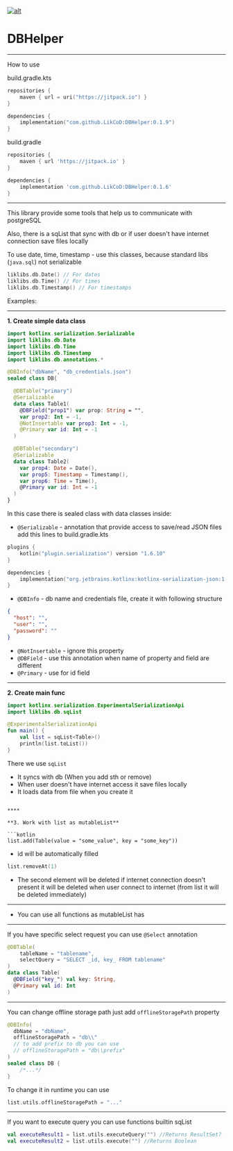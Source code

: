 <a href="https://jitpack.io/#LikCoD/DBHelper"> <img src="https://jitpack.io/v/LikCoD/DBHelper.svg" alt="alt"> </a>

# DBHelper

****
How to use

build.gradle.kts

```kotlin
repositories {
    maven { url = uri("https://jitpack.io") }
}

dependencies {
    implementation("com.github.LikCoD:DBHelper:0.1.9")
}
```

build.gradle

```groovy
repositories {
    maven { url 'https://jitpack.io' }
}

dependencies {
    implementation 'com.github.LikCoD:DBHelper:0.1.6'
}
```

****

This library provide some tools that help us to communicate with postgreSQL

Also, there is a sqList that sync with db or if user doesn't have internet connection save files locally

To use date, time, timestamp - use this classes, because standard libs (`java.sql`) not serializable

```kotlin
liklibs.db.Date() // For dates
liklibs.db.Time() // For times
liklibs.db.Timestamp() // For timestamps
```

Examples:
****

**1. Create simple data class**

```kotlin
import kotlinx.serialization.Serializable
import liklibs.db.Date
import liklibs.db.Time
import liklibs.db.Timestamp
import liklibs.db.annotations.*

@DBInfo("dbName", "db_credentials.json")
sealed class DB{

  @DBTable("primary")
  @Serializable
  data class Table1(
    @DBField("prop1") var prop: String = "",
    var prop2: Int = -1,
    @NotInsertable var prop3: Int = -1,
    @Primary var id: Int = -1
  )

  @DBTable("secondary")
  @Serializable
  data class Table2(
    var prop4: Date = Date(),
    var prop5: Timestamp = Timestamp(),
    var prop6: Time = Time(),
    @Primary var id: Int = -1
  )
}
```

In this case there is sealed class with data classes inside:

- `@Serializable` - annotation that provide access to save/read JSON files
  add this lines to build.gradle.kts

```kotlin
plugins {
    kotlin("plugin.serialization") version "1.6.10"
}

dependencies {
    implementation("org.jetbrains.kotlinx:kotlinx-serialization-json:1.3.2")
}
```

- `@DBInfo` - db name and credentials file, create it with following structure
```json
{
  "host": "",
  "user": "",
  "password": ""
}
```
- `@NotInsertable` - ignore this property
- `@DBField` - use this annotation when name of property and field are different
- `@Primary` - use for id field

****

**2. Create main func**

```kotlin
import kotlinx.serialization.ExperimentalSerializationApi
import liklibs.db.sqList

@ExperimentalSerializationApi
fun main() {
    val list = sqList<Table>()
    println(list.toList())
}
```

There we use `sqList`

- It syncs with db (When you add sth or remove)
- When user doesn't have internet access it save files locally
- It loads data from file when you create it

```

****

**3. Work with list as mutableList**

```kotlin
list.add(Table(value = "some_value", key = "some_key"))
```

- id will be automatically filled

```kotlin
list.removeAt(1)
```

- The second element will be deleted if internet connection doesn't present it will be deleted when user connect to
  internet (from list it will be deleted immediately)

****

- You can use all functions as mutableList has

****

If you have specific select request you can use `@Select` annotation

```kotlin
@DBTable(
    tableName = "tablename",
    selectQuery = "SELECT _id, key_ FROM tablename"
)
data class Table(
  @DBField("key_") val key: String,
  @Primary val id: Int
)
```

****

You can change offline storage path just add `offlineStoragePath` property

```kotlin
@DBInfo(
  dbName = "dbName",
  offlineStoragePath = "db\\" 
  // to add prefix to db you can use
  // offlineStoragePath = "db\\prefix" 
)
sealed class DB {
    /*...*/
}
```

To change it in runtime you can use

```kotlin
list.utils.offlineStoragePath = "..."
```

****

If you want to execute query you can use functions builtin sqList

```kotlin
val executeResult1 = list.utils.executeQuery("") //Returns ResultSet?
val executeResult2 = list.utils.execute("") //Returns Boolean
```
